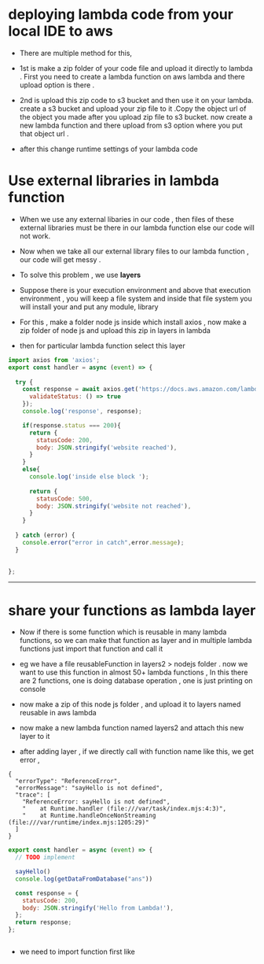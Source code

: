 # deploying lambda code from your local IDE to aws

- There are multiple method for this, 
- 1st is make a zip folder of your code file  and upload it directly to lambda . First you need to create a lambda function on aws lambda and there upload option is there .
- 2nd is upload this zip code to s3 bucket and then use it on your lambda. create a s3 bucket and upload your zip file to it .Copy the object url of the object you made after you upload zip file to s3 bucket.  now create a new lambda function and there upload from s3 option where you put that object url . 

- after this change runtime settings of your lambda code 

# Use external libraries in lambda function 

- When we use any external libaries in our code , then files of these external libraries must be there in our lambda function else our code will not work.
- Now when we take all our external library files to our lambda function , our code will get messy . 
- To solve this problem , we use **layers** 
- Suppose there is your execution environment and above that execution environment , you will keep a file system and inside that file system you will install your and put any module, library 

- For this , make a folder node js inside which install axios , now make a zip folder of node js and upload this zip in layers in lambda
- then for particular lambda function select this layer 

```javascript
import axios from 'axios';
export const handler = async (event) => {
 
  try {
    const response = await axios.get('https://docs.aws.amazon.com/lambda/latest/dg/nodejs-layers.html',{
      validateStatus: () => true
    });
    console.log('response', response);

    if(response.status === 200){
      return {
        statusCode: 200,
        body: JSON.stringify('website reached'),
      }
    }
    else{
      console.log('inside else block ');
      
      return {
        statusCode: 500,
        body: JSON.stringify('website not reached'),
      }
    }
   
  } catch (error) {
    console.error("error in catch",error.message);
  } 

  
};

```


---

# share your functions as lambda layer
- Now if there is some function which is reusable in many lambda functions, so we can make that function as layer and in multiple lambda functions just import that function and call it 

- eg we have a file reusableFunction in layers2 > nodejs folder . now we want to use this function in almost 50+ lambda functions , In this there are 2 functions, one is doing database operation , one is just printing on console

- now make a zip of this node js folder , and upload it to layers named reusable in aws lambda 
- now make a new lambda function named layers2 and attach this new layer to it 
- after adding layer , if we directly call with function name like  this, we get error , 
```
{
  "errorType": "ReferenceError",
  "errorMessage": "sayHello is not defined",
  "trace": [
    "ReferenceError: sayHello is not defined",
    "    at Runtime.handler (file:///var/task/index.mjs:4:3)",
    "    at Runtime.handleOnceNonStreaming (file:///var/runtime/index.mjs:1205:29)"
  ]
}
```

```javascript
export const handler = async (event) => {
  // TODO implement

  sayHello()
  console.log(getDataFromDatabase("ans"))

  const response = {
    statusCode: 200,
    body: JSON.stringify('Hello from Lambda!'),
  };
  return response;
};



```

- we need to import function first like 